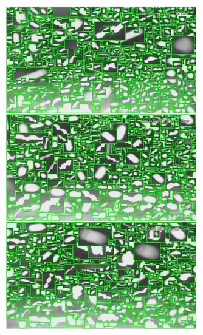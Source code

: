 ![20200625-222058-225103](in/20200625/20200625-222058-225103_0_.jpg)
![20200625-225108-232113](in/20200625/20200625-225108-232113_0_.jpg)
![20200625-232118-235123](in/20200625/20200625-232118-235123_0_.jpg)
